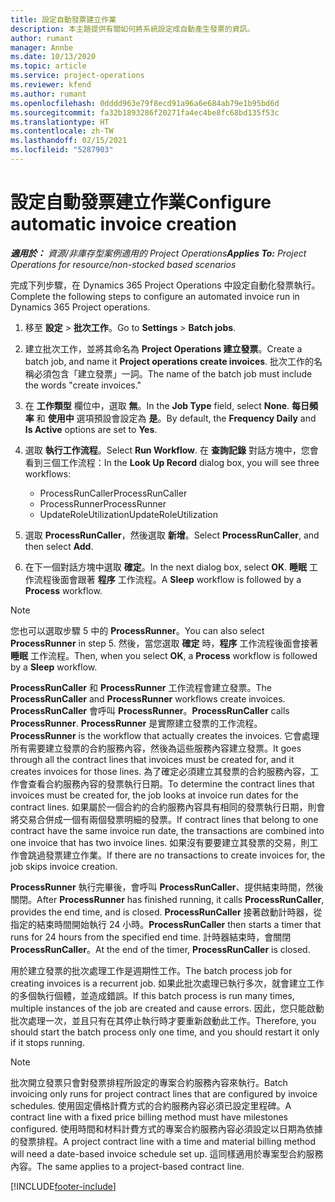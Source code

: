 ```yaml
---
title: 設定自動發票建立作業
description: 本主題提供有關如何將系統設定成自動產生發票的資訊。
author: rumant
manager: Annbe
ms.date: 10/13/2020
ms.topic: article
ms.service: project-operations
ms.reviewer: kfend
ms.author: rumant
ms.openlocfilehash: 0dddd963e79f8ecd91a96a6e684ab79e1b95bd6d
ms.sourcegitcommit: fa32b1893286f20271fa4ec4be8fc68bd135f53c
ms.translationtype: HT
ms.contentlocale: zh-TW
ms.lasthandoff: 02/15/2021
ms.locfileid: "5287903"
---
```

# <a name="configure-automatic-invoice-creation"></a><span data-ttu-id="9de15-103">設定自動發票建立作業</span><span class="sxs-lookup"><span data-stu-id="9de15-103">Configure automatic invoice creation</span></span>

<span data-ttu-id="9de15-104">_**適用於：** 資源/非庫存型案例適用的 Project Operations_</span><span class="sxs-lookup"><span data-stu-id="9de15-104">_**Applies To:** Project Operations for resource/non-stocked based scenarios_</span></span>


<span data-ttu-id="9de15-105">完成下列步驟，在 Dynamics 365 Project Operations 中設定自動化發票執行。</span><span class="sxs-lookup"><span data-stu-id="9de15-105">Complete the following steps to configure an automated invoice run in Dynamics 365 Project operations.</span></span>

1. <span data-ttu-id="9de15-106">移至 **設定** > **批次工作**。</span><span class="sxs-lookup"><span data-stu-id="9de15-106">Go to **Settings** > **Batch jobs**.</span></span>
2. <span data-ttu-id="9de15-107">建立批次工作，並將其命名為 **Project Operations 建立發票**。</span><span class="sxs-lookup"><span data-stu-id="9de15-107">Create a batch job, and name it **Project operations create invoices**.</span></span> <span data-ttu-id="9de15-108">批次工作的名稱必須包含「建立發票」一詞。</span><span class="sxs-lookup"><span data-stu-id="9de15-108">The name of the batch job must include the words "create invoices."</span></span>
3. <span data-ttu-id="9de15-109">在 **工作類型** 欄位中，選取 **無**。</span><span class="sxs-lookup"><span data-stu-id="9de15-109">In the **Job Type** field, select **None**.</span></span> <span data-ttu-id="9de15-110">**每日頻率** 和 **使用中** 選項預設會設定為 **是**。</span><span class="sxs-lookup"><span data-stu-id="9de15-110">By default, the **Frequency Daily** and **Is Active** options are set to **Yes**.</span></span>
4. <span data-ttu-id="9de15-111">選取 **執行工作流程**。</span><span class="sxs-lookup"><span data-stu-id="9de15-111">Select **Run Workflow**.</span></span> <span data-ttu-id="9de15-112">在 **查詢記錄** 對話方塊中，您會看到三個工作流程：</span><span class="sxs-lookup"><span data-stu-id="9de15-112">In the **Look Up Record** dialog box, you will see three workflows:</span></span>

    - <span data-ttu-id="9de15-113">ProcessRunCaller</span><span class="sxs-lookup"><span data-stu-id="9de15-113">ProcessRunCaller</span></span>
    - <span data-ttu-id="9de15-114">ProcessRunner</span><span class="sxs-lookup"><span data-stu-id="9de15-114">ProcessRunner</span></span>
    - <span data-ttu-id="9de15-115">UpdateRoleUtilization</span><span class="sxs-lookup"><span data-stu-id="9de15-115">UpdateRoleUtilization</span></span>

5. <span data-ttu-id="9de15-116">選取 **ProcessRunCaller**，然後選取 **新增**。</span><span class="sxs-lookup"><span data-stu-id="9de15-116">Select **ProcessRunCaller**, and then select **Add**.</span></span>
6. <span data-ttu-id="9de15-117">在下一個對話方塊中選取 **確定**。</span><span class="sxs-lookup"><span data-stu-id="9de15-117">In the next dialog box, select **OK**.</span></span> <span data-ttu-id="9de15-118">**睡眠** 工作流程後面會跟著 **程序** 工作流程。</span><span class="sxs-lookup"><span data-stu-id="9de15-118">A **Sleep** workflow is followed by a **Process** workflow.</span></span>

  > [!NOTE]
  > <span data-ttu-id="9de15-119">您也可以選取步驟 5 中的 **ProcessRunner**。</span><span class="sxs-lookup"><span data-stu-id="9de15-119">You can also select **ProcessRunner** in step 5.</span></span> <span data-ttu-id="9de15-120">然後，當您選取 **確定** 時，**程序** 工作流程後面會接著 **睡眠** 工作流程。</span><span class="sxs-lookup"><span data-stu-id="9de15-120">Then, when you select **OK**, a **Process** workflow is followed by a **Sleep** workflow.</span></span>

<span data-ttu-id="9de15-121">**ProcessRunCaller** 和 **ProcessRunner** 工作流程會建立發票。</span><span class="sxs-lookup"><span data-stu-id="9de15-121">The **ProcessRunCaller** and **ProcessRunner** workflows create invoices.</span></span> <span data-ttu-id="9de15-122">**ProcessRunCaller** 會呼叫 **ProcessRunner**。</span><span class="sxs-lookup"><span data-stu-id="9de15-122">**ProcessRunCaller** calls **ProcessRunner**.</span></span> <span data-ttu-id="9de15-123">**ProcessRunner** 是實際建立發票的工作流程。</span><span class="sxs-lookup"><span data-stu-id="9de15-123">**ProcessRunner** is the workflow that actually creates the invoices.</span></span> <span data-ttu-id="9de15-124">它會處理所有需要建立發票的合約服務內容，然後為這些服務內容建立發票。</span><span class="sxs-lookup"><span data-stu-id="9de15-124">It goes through all the contract lines that invoices must be created for, and it creates invoices for those lines.</span></span> <span data-ttu-id="9de15-125">為了確定必須建立其發票的合約服務內容，工作會查看合約服務內容的發票執行日期。</span><span class="sxs-lookup"><span data-stu-id="9de15-125">To determine the contract lines that invoices must be created for, the job looks at invoice run dates for the contract lines.</span></span> <span data-ttu-id="9de15-126">如果屬於一個合約的合約服務內容具有相同的發票執行日期，則會將交易合併成一個有兩個發票明細的發票。</span><span class="sxs-lookup"><span data-stu-id="9de15-126">If contract lines that belong to one contract have the same invoice run date, the transactions are combined into one invoice that has two invoice lines.</span></span> <span data-ttu-id="9de15-127">如果沒有要要建立其發票的交易，則工作會跳過發票建立作業。</span><span class="sxs-lookup"><span data-stu-id="9de15-127">If there are no transactions to create invoices for, the job skips invoice creation.</span></span>

<span data-ttu-id="9de15-128">**ProcessRunner** 執行完畢後，會呼叫 **ProcessRunCaller**、提供結束時間，然後關閉。</span><span class="sxs-lookup"><span data-stu-id="9de15-128">After **ProcessRunner** has finished running, it calls **ProcessRunCaller**, provides the end time, and is closed.</span></span> <span data-ttu-id="9de15-129">**ProcessRunCaller** 接著啟動計時器，從指定的結束時間開始執行 24 小時。</span><span class="sxs-lookup"><span data-stu-id="9de15-129">**ProcessRunCaller** then starts a timer that runs for 24 hours from the specified end time.</span></span> <span data-ttu-id="9de15-130">計時器結束時，會關閉 **ProcessRunCaller**。</span><span class="sxs-lookup"><span data-stu-id="9de15-130">At the end of the timer, **ProcessRunCaller** is closed.</span></span>

<span data-ttu-id="9de15-131">用於建立發票的批次處理工作是週期性工作。</span><span class="sxs-lookup"><span data-stu-id="9de15-131">The batch process job for creating invoices is a recurrent job.</span></span> <span data-ttu-id="9de15-132">如果此批次處理已執行多次，就會建立工作的多個執行個體，並造成錯誤。</span><span class="sxs-lookup"><span data-stu-id="9de15-132">If this batch process is run many times, multiple instances of the job are created and cause errors.</span></span> <span data-ttu-id="9de15-133">因此，您只能啟動批次處理一次，並且只有在其停止執行時才要重新啟動此工作。</span><span class="sxs-lookup"><span data-stu-id="9de15-133">Therefore, you should start the batch process only one time, and you should restart it only if it stops running.</span></span>

> [!NOTE]
> <span data-ttu-id="9de15-134">批次開立發票只會對發票排程所設定的專案合約服務內容來執行。</span><span class="sxs-lookup"><span data-stu-id="9de15-134">Batch invoicing only runs for project contract lines that are configured by invoice schedules.</span></span> <span data-ttu-id="9de15-135">使用固定價格計費方式的合約服務內容必須已設定里程碑。</span><span class="sxs-lookup"><span data-stu-id="9de15-135">A contract line with a fixed price billing method must have milestones configured.</span></span> <span data-ttu-id="9de15-136">使用時間和材料計費方式的專案合約服務內容必須設定以日期為依據的發票排程。</span><span class="sxs-lookup"><span data-stu-id="9de15-136">A project contract line with a time and material billing method will need a date-based invoice schedule set up.</span></span> <span data-ttu-id="9de15-137">這同樣適用於專案型合約服務內容。</span><span class="sxs-lookup"><span data-stu-id="9de15-137">The same applies to a project-based contract line.</span></span>     


[!INCLUDE[footer-include](../includes/footer-banner.md)]